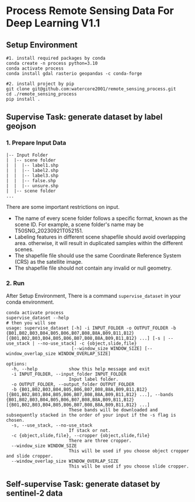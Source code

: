 # Process Remote Sensing Data For Deep Learning V1.1

## Setup Environment
```angular2html
#1. install required packages by conda
conda create -n process python=3.10
conda activate process
conda install gdal rasterio geopandas -c conda-forge

#2. install project by pip
git clone git@github.com:watercore2001/remote_sensing_process.git
cd ./remote_sensing_process
pip install .
```

## Supervise Task: generate dataset by label geojson 
### 1. Prepare Input Data
```angular2html
|-- Input Folder
|  |-- scene folder
|  |  |-- label1.shp
|  |  |-- label2.shp
|  |  |-- label3.shp
|  |  |-- false.shp
|  |  |-- unsure.shp
|  |-- scene folder
...
```
There are some important restrictions on input.
- The name of every scene folder follows a specific format, known as the scene ID. 
For example, a scene folder's name may be T50SNG_20230921T052151.
- Labeling features in different scene shapefile should avoid overlapping area.
otherwise, it will result in duplicated samples within the different scenes.
- The shapefile file should use the same Coordinate Reference System (CRS) as the satellite image. 
- The shapefile file should not contain any invalid or null geometry.

### 2. Run
After Setup Environment, There is a command `supervise_dataset` in your conda environment.
```angular2html
conda activate process
supervise_dataset --help
# then you will see
usage: supervise_dataset [-h] -i INPUT_FOLDER -o OUTPUT_FOLDER -b {B01,B02,B03,B04,B05,B06,B07,B08,B8A,B09,B11,B12} [{B01,B02,B03,B04,B05,B06,B07,B08,B8A,B09,B11,B12} ...] [-s | --use_stack | --no-use_stack] -c {object,slide,file}
                         [--window_size WINDOW_SIZE] [--window_overlap_size WINDOW_OVERLAP_SIZE]

options:
  -h, --help            show this help message and exit
  -i INPUT_FOLDER, --input_folder INPUT_FOLDER
                        Input label folder.
  -o OUTPUT_FOLDER, --output_folder OUTPUT_FOLDER
  -b {B01,B02,B03,B04,B05,B06,B07,B08,B8A,B09,B11,B12} [{B01,B02,B03,B04,B05,B06,B07,B08,B8A,B09,B11,B12} ...], --bands {B01,B02,B03,B04,B05,B06,B07,B08,B8A,B09,B11,B12} [{B01,B02,B03,B04,B05,B06,B07,B08,B8A,B09,B11,B12} ...]
                        These bands will be downloaded and subsequently stacked in the order of your input if the -s flag is chosen.
  -s, --use_stack, --no-use_stack
                        If stack or not.
  -c {object,slide,file}, --cropper {object,slide,file}
                        There are three cropper.
  --window_size WINDOW_SIZE
                        This will be used if you choose object cropper and slide cropper.
  --window_overlap_size WINDOW_OVERLAP_SIZE
                        This will be used if you choose slide cropper.
```

## Self-supervise Task: generate dataset by sentinel-2 data



